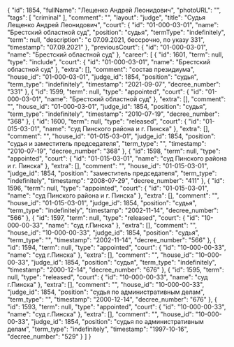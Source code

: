 {
    "id": 1854,
    "fullName": "Лещенко Андрей Леонидович",
    "photoURL": "",
    "tags": [
        "criminal"
    ],
    "comment": "",
    "layout": "judge",
    "title": "Судья Лещенко Андрей Леонидович",
    "court": {
        "id": "01-000-03-01",
        "name": "Брестский областной суд",
        "position": "судья",
        "termType": "indefinitely",
        "term": null,
        "description": "c 07.09.2021, бессрочно, по указу 331",
        "timestamp": "07.09.2021"
    },
    "previousCourt": {
        "id": "01-000-03-01",
        "name": "Брестский областной суд"
    },
    "career": [
        {
            "id": 1601,
            "term": null,
            "type": "include",
            "court": {
                "id": "01-000-03-01",
                "name": "Брестский областной суд"
            },
            "extra": [],
            "comment": "состав президиума",
            "house_id": "01-000-03-01",
            "judge_id": 1854,
            "position": "судья",
            "term_type": "indefinitely",
            "timestamp": "2021-09-07",
            "decree_number": "331"
        },
        {
            "id": 1599,
            "term": null,
            "type": "appointed",
            "court": {
                "id": "01-000-03-01",
                "name": "Брестский областной суд"
            },
            "extra": [],
            "comment": "",
            "house_id": "01-000-03-01",
            "judge_id": 1854,
            "position": "судья",
            "term_type": "indefinitely",
            "timestamp": "2010-07-19",
            "decree_number": "368"
        },
        {
            "id": 1600,
            "term": null,
            "type": "released",
            "court": {
                "id": "01-015-03-01",
                "name": "суд Пинского района и г. Пинска"
            },
            "extra": [],
            "comment": "",
            "house_id": "01-015-03-01",
            "judge_id": 1854,
            "position": "судья и заместитель председателя",
            "term_type": "",
            "timestamp": "2010-07-19",
            "decree_number": "368"
        },
        {
            "id": 1598,
            "term": null,
            "type": "appointed",
            "court": {
                "id": "01-015-03-01",
                "name": "суд Пинского района и г. Пинска"
            },
            "extra": [],
            "comment": "",
            "house_id": "01-015-03-01",
            "judge_id": 1854,
            "position": "заместитель председателя",
            "term_type": "indefinitely",
            "timestamp": "2008-07-29",
            "decree_number": "411"
        },
        {
            "id": 1596,
            "term": null,
            "type": "appointed",
            "court": {
                "id": "01-015-03-01",
                "name": "суд Пинского района и г. Пинска"
            },
            "extra": [],
            "comment": "",
            "house_id": "01-015-03-01",
            "judge_id": 1854,
            "position": "судья",
            "term_type": "indefinitely",
            "timestamp": "2002-11-14",
            "decree_number": "566"
        },
        {
            "id": 1597,
            "term": null,
            "type": "released",
            "court": {
                "id": "10-000-00-33",
                "name": "суд г.Пинска"
            },
            "extra": [],
            "comment": "",
            "house_id": "10-000-00-33",
            "judge_id": 1854,
            "position": "судья",
            "term_type": "",
            "timestamp": "2002-11-14",
            "decree_number": "566"
        },
        {
            "id": 1594,
            "term": null,
            "type": "appointed",
            "court": {
                "id": "10-000-00-33",
                "name": "суд г.Пинска"
            },
            "extra": [],
            "comment": "",
            "house_id": "10-000-00-33",
            "judge_id": 1854,
            "position": "судья",
            "term_type": "indefinitely",
            "timestamp": "2000-12-14",
            "decree_number": "676"
        },
        {
            "id": 1595,
            "term": null,
            "type": "released",
            "court": {
                "id": "10-000-00-33",
                "name": "суд г.Пинска"
            },
            "extra": [],
            "comment": "",
            "house_id": "10-000-00-33",
            "judge_id": 1854,
            "position": "судья по административным делам",
            "term_type": "",
            "timestamp": "2000-12-14",
            "decree_number": "676"
        },
        {
            "id": 1593,
            "term": null,
            "type": "appointed",
            "court": {
                "id": "10-000-00-33",
                "name": "суд г.Пинска"
            },
            "extra": [],
            "comment": "",
            "house_id": "10-000-00-33",
            "judge_id": 1854,
            "position": "судья по административным делам",
            "term_type": "indefinitely",
            "timestamp": "1997-10-16",
            "decree_number": "529"
        }
    ]
}